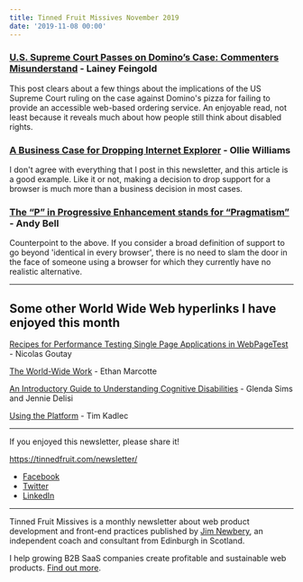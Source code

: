 ```yaml
---
title: Tinned Fruit Missives November 2019
date: '2019-11-08 00:00'
---
```


### [U.S. Supreme Court Passes on Domino’s Case: Commenters Misunderstand](https://www.lflegal.com/2019/10/dominos-comments/) - Lainey Feingold

This post clears about a few things about the implications of the US Supreme Court ruling on the case against Domino's pizza for failing to provide an accessible web-based ordering service. An enjoyable read, not least because it reveals much about how people still think about disabled rights.

### [A Business Case for Dropping Internet Explorer](https://css-tricks.com/a-business-case-for-dropping-internet-explorer/) - Ollie Williams

I don't agree with everything that I post in this newsletter, and this article is a good example. Like it or not, making a decision to drop support for a browser is much more than a business decision in most cases.

### [The “P” in Progressive Enhancement stands for “Pragmatism”](https://hankchizljaw.com/wrote/the-p-in-progressive-enhancement-stands-for-pragmatism/) - Andy Bell

Counterpoint to the above. If you consider a broad definition of support to go beyond 'identical in every browser', there is no need to slam the door in the face of someone using a browser for which they currently have no realistic alternative.

---

## Some other World Wide Web hyperlinks I have enjoyed this month

[Recipes for Performance Testing Single Page Applications in WebPageTest](https://css-tricks.com/recipes-for-performance-testing-single-page-applications-in-webpagetest/) - Nicolas Goutay

[The World-Wide Work](https://ethanmarcotte.com/wrote/the-world-wide-work/) - Ethan Marcotte

[An Introductory Guide to Understanding Cognitive Disabilities](https://www.deque.com/blog/an-introductory-guide-to-understanding-cognitive-disabilities/) - Glenda Sims and Jennie Delisi

[Using the Platform](https://timkadlec.com/remembers/2019-10-21-using-the-platform/) - Tim Kadlec

---

If you enjoyed this newsletter, please share it!

https://tinnedfruit.com/newsletter/

* [Facebook](https://v.gd/Yq5MWW)
* [Twitter](https://v.gd/1SYOdJ)
* [LinkedIn](https://v.gd/LevaZh)

---

Tinned Fruit Missives is a monthly newsletter about web product development and front-end practices published by [Jim Newbery](https://tinnedfruit.com), an independent coach and consultant from Edinburgh in Scotland.

I help growing B2B SaaS companies create profitable and sustainable web products. [Find out more](https://tinnedfruit.com).
